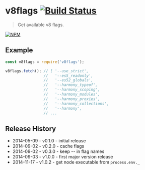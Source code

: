 # v8flags  [![Build Status](https://secure.travis-ci.org/tkellen/node-v8flags.png)](http://travis-ci.org/tkellen/node-v8flags)
> Get available v8 flags.

[![NPM](https://nodei.co/npm/v8flags.png)](https://nodei.co/npm/v8flags/)

## Example
```js
const v8flags = require('v8flags');

v8flags.fetch(); // [ '--use_strict',
                 //   '--es5_readonly',
                 //   '--es52_globals',
                 //   '--harmony_typeof',
                 //   '--harmony_scoping',
                 //   '--harmony_modules',
                 //   '--harmony_proxies',
                 //   '--harmony_collections',
                 //   '--harmony',
                 // ...
```

## Release History

* 2014-05-09 - v0.1.0 - initial release
* 2014-09-02 - v0.2.0 - cache flags
* 2014-09-02 - v0.3.0 - keep -- in flag names
* 2014-09-03 - v1.0.0 - first major version release
* 2014-11-17 - v1.0.2 - get node executable from `process.env._`
